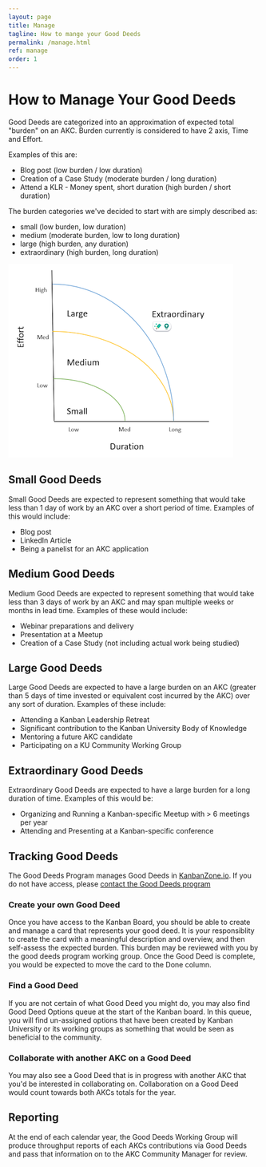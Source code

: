 ```yaml
---
layout: page
title: Manage
tagline: How to mange your Good Deeds
permalink: /manage.html
ref: manage
order: 1
---
```

# How to Manage Your Good Deeds

Good Deeds are categorized into an approximation of expected total "burden" on an AKC. Burden currently is considered to have 2 axis, Time and Effort. 

Examples of this are:

- Blog post (low burden / low duration)
- Creation of a Case Study (moderate burden / long duration)
- Attend a KLR - Money spent, short duration (high burden / short duration)

The burden categories we've decided to start with are simply described as:

- small (low burden, low duration)
- medium (moderate burden, low to long duration)
- large (high burden, any duration)
- extraordinary (high burden, long duration)

![Good Deeds Burden Graph](/assets/images/Good-Deed-Burden-Graph-450px.png)

## Small Good Deeds 

Small Good Deeds are expected to represent something that would take less than 1 day of work by an AKC over a short period of time. Examples of this would include:

- Blog post
- LinkedIn Article
- Being a panelist for an AKC application

## Medium Good Deeds

Medium Good Deeds are expected to represent something that would take less than 3 days of work by an AKC and may span multiple weeks or months in lead time. Examples of these would include:

- Webinar preparations and delivery
- Presentation at a Meetup
- Creation of a Case Study (not including actual work being studied)

## Large Good Deeds

Large Good Deeds are expected to have a large burden on an AKC (greater than 5 days of time invested or equivalent cost incurred by the AKC) over any sort of duration. Examples of these include:

- Attending a Kanban Leadership Retreat
- Significant contribution to the Kanban University Body of Knowledge
- Mentoring a future AKC candidate
- Participating on a KU Community Working Group

## Extraordinary Good Deeds

Extraordinary Good Deeds are expected to have a large burden for a long duration of time. Examples of this would be:

- Organizing and Running a Kanban-specific Meetup with > 6 meetings per year
- Attending and Presenting at a Kanban-specific conference

## Tracking Good Deeds
The Good Deeds Program manages Good Deeds in [KanbanZone.io](https://kanbanzone.io/b/qUCyZIwA). If you do not have access, please [contact the Good Deeds program](contact.md)

### Create your own Good Deed

Once you have access to the Kanban Board, you should be able to create and manage a card that represents your good deed. It is your responsiblity to create the card with a meaningful description and overview, and then self-assess the expected burden. This burden may be reviewed with you by the good deeds program working group. Once the Good Deed is complete, you would be expected to move the card to the Done column.

### Find a Good Deed
If you are not certain of what Good Deed you might do, you may also find Good Deed Options queue at the start of the Kanban board. In this queue, you will find un-assigned options that have been created by Kanban University or its working groups as something that would be seen as beneficial to the community. 

### Collaborate with another AKC on a Good Deed
You may also see a Good Deed that is in progress with another AKC that you'd be interested in collaborating on. Collaboration on a Good Deed would count towards both AKCs totals for the year.

## Reporting

At the end of each calendar year, the Good Deeds Working Group will produce throughput reports of each AKCs contributions via Good Deeds and pass that information on to the AKC Community Manager for review.
